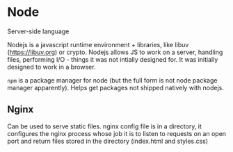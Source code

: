 # Node

Server-side language

Nodejs is a javascript runtime environment + libraries, like libuv (https://libuv.org) or crypto. Nodejs allows JS to work on a server, handling files, performing I/O - things it was not intially designed for. It was initially designed to work in a browser.

`npm` is a package manager for node (but the full form is not node package manager apparently). Helps get packages not shipped natively with nodejs.

## Nginx

Can be used to serve static files. nginx config file is in a directory, it configures the nginx process whose job it is to listen to requests on an open port and return files stored in the directory (index.html and styles.css)
